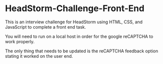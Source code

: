 # HeadStorm-Challenge-Front-End
This is an interview challenge for HeadStorm using HTML, CSS, and JavaScript to complete a front end task.


You will need to run on a local host in order for the google reCAPTCHA to work properly.

The only thing that needs to be updated is the reCAPTCHA feedback option stating it worked on the user end.

